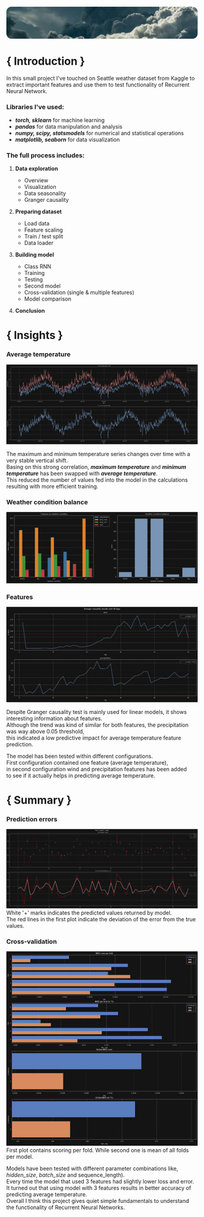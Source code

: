 ![bg](./media/bg.png)

# { Introduction }
In this small project I've touched on Seattle weather dataset from Kaggle to extract important features
and use them to test functionality of Recurrent Neural Network.
### Libraries I've used:
- ***torch, sklearn*** for machine learning
- ***pandas*** for data manipulation and analysis
- ***numpy, scipy, statsmodels*** for numerical and statistical operations
- ***matplotlib, seaborn*** for data visualization

### The full process includes:
1) **Data exploration**
   - Overview
   - Visualization
   - Data seasonality
   - Granger causality

2) **Preparing dataset**
   - Load data
   - Feature scaling
   - Train / test split
   - Data loader

3) **Building model**
   - Class RNN
   - Training
   - Testing
   - Second model
   - Cross-validation (single & multiple features)
   - Model comparison

4) **Conclusion**


# { Insights }

### Average temperature
![temp-avg](./media/temp-avg.png)

The maximum and minimum temperature series changes over time with a very stable vertical shift. <br>
Basing on this strong correlation, _**maximum temperature**_ and _**minimum temperature**_ has been swapped with _**average temperature**_. <br>
This reduced the number of values fed into the model in the calculations resulting with more efficient training.

### Weather condition balance
![balance](./media/balance.png)

### Features
![granger](./media/granger.png)

Despite Granger causality test is mainly used for linear models, it shows interesting information about features. <br>
Although the trend was kind of similar for both features, the precipitation was way above 0.05 threshold, <br>
this indicated a low predictive impact for average temperature feature prediction. <br>

The model has been tested within different configurations. <br>
First configuration contained one feature (average temperature), <br>
in second configuration wind and precipitation features has been added <br>
to see if it actually helps in predicting average temperature.


# { Summary }

### Prediction errors
![pred-1](./media/pred-1.png)
White '+' marks indicates the predicted values returned by model. <br>
The red lines in the first plot indicate the deviation of the error from the true values.
### Cross-validation
![summary](./media/summary.png)
First plot contains scoring per fold. While second one is mean of all folds per model.

Models have been tested with different parameter combinations like, _hidden_size_, _batch_size_ and sequence_length). <br>
Every time the model that used 3 features had slightly lower loss and error. <br>
It turned out that using model with 3 features results in better accuracy of predicting average temperature. <br>
Overall I think this project gives quiet simple fundamentals to understand the functionality of Recurrent Neural Networks.